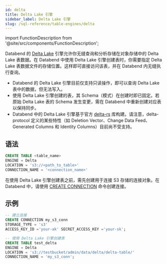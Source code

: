 ```yaml
---
id: delta
title: Delta Lake 引擎
sidebar_label: Delta Lake 引擎
slug: /sql-reference/table-engines/delta
---
```


import FunctionDescription from '@site/src/components/FunctionDescription';

<FunctionDescription description="Introduced or updated: v1.2.262"/>

Databend 的 [Delta Lake](https://delta.io/) 引擎允许你无缝查询和分析存储在对象存储中的 Delta Lake 表数据。在 Databend 中使用 Delta Lake 引擎创建表时，你需要指定 Delta Lake 表数据文件的存储位置。这样即可直接访问该表，并在 Databend 内无缝执行查询。

- Databend 的 Delta Lake 引擎目前仅支持只读操作，即可以查询 Delta Lake 表中的数据，但无法写入。
- 使用 Delta Lake 引擎创建的表，其 Schema（模式）在创建时即已固定。若原始 Delta Lake 表的 Schema 发生变更，需在 Databend 中重新创建对应表以保持同步。
- Databend 中的 Delta Lake 引擎基于官方 [delta-rs](https://github.com/delta-io/delta-rs) 库构建。请注意，delta-protocol 定义的某些特性（如 Deletion Vector、Change Data Feed、Generated Columns 和 Identity Columns）目前尚不受支持。

## 语法

```sql
CREATE TABLE <table_name> 
ENGINE = Delta 
LOCATION = 's3://<path_to_table>' 
CONNECTION_NAME = '<connection_name>'
```

在使用 Delta Lake 引擎创建表之前，需先创建用于连接 S3 存储的连接对象。在 Databend 中，请使用 [CREATE CONNECTION](/sql/sql-reference/connect-parameters) 命令创建连接。

## 示例

```sql
-- 建立连接
CREATE CONNECTION my_s3_conn 
STORAGE_TYPE = 's3' 
ACCESS_KEY_ID ='your-ak' SECRET_ACCESS_KEY ='your-sk';

-- 使用 Delta Lake 引擎创建表
CREATE TABLE test_delta 
ENGINE = Delta 
LOCATION = 's3://testbucket/admin/data/delta/delta-table/' 
CONNECTION_NAME = 'my_s3_conn';
```